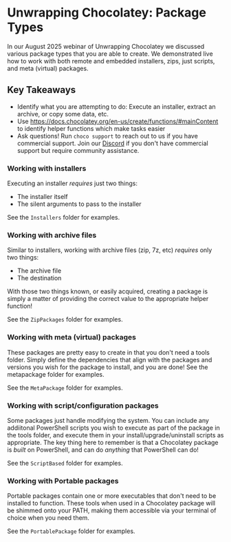 # Unwrapping Chocolatey: Package Types

In our August 2025 webinar of Unwrapping Chocolatey we discussed various package types that you are able to create. We demonstrated live how to work with both remote and embedded installers, zips, just scripts, and meta (virtual) packages.

## Key Takeaways

- Identify what you are attempting to do: Execute an installer, extract an archive, or copy some data, etc.
- Use https://docs.chocolatey.org/en-us/create/functions/#mainContent to identify helper functions which make tasks easier
- Ask questions! Run `choco support` to reach out to us if you have commercial support. Join our [Discord](https://ch0.co/community) if you don't have commercial support but require community assistance.

### Working with installers

Executing an installer _requires_ just two things:

- The installer itself
- The silent arguments to pass to the installer

See the `Installers` folder for examples.

### Working with archive files

Similar to installers, working with archive files (zip, 7z, etc) _requires_ only two things:

- The archive file
- The destination

With those two things known, or easily acquired, creating a package is simply a matter of providing the correct value to the appropriate helper function!

See the `ZipPackages` folder for examples.

### Working with meta (virtual) packages

These packages are pretty easy to create in that you don't need a tools folder. Simply define the dependencies that
align with the packages and versions you wish for the package to install, and you are done! See the metapackage folder for examples.

See the `MetaPackage` folder for examples.

### Working with script/configuration packages

Some packages just handle modifying the system. You can include any addiitonal PowerShell scripts you wish to execute as part of the package in the tools folder, and execute them in your install/upgrade/uninstall scripts as appropriate. The key thing here to remember is that a Chocolatey package is _built_ on PowerShell, and can do _anything_ that PowerShell can do!

See the `ScriptBased` folder for examples.

### Working with Portable packages

Portable packages contain one or more executables that don't need to be installed to function.
These tools when used in a Chocolatey package will be shimmed onto your PATH, making them accessible
via your terminal of choice when you need them.

See the `PortablePackage` folder for examples.
